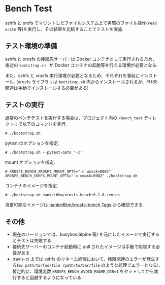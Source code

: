 # Bench Test

sshfs と xrofs でマウントしたファイルシステム上で実際のファイル操作(`read`
`write` 等)を実行し、その結果を比較することでテストを実施.


## テスト環境の準備

sshfs と xrosfs の接続先サーバーは Docker コンテナとして実行されるため、
後述の `bootstrap.sh ` が Docker コンテナの起動等を行える環境が必要となる.

また、sshfs と xrosfs 実行環境が必要となるため、それぞれを事前にインストール.
(xrosfs ライブラリは `bootstrap.sh` 内からインストールされるが、FUSE 関連は手動でインストールする必要がある)


## テストの実行

通常のベンチテストを実行する場合は、プロジェクト内の `/bench_test` ディレクトリで以下のコマンドを実行.

```
# ./bootstrap.sh
```

pytest のオプションを指定.

```
# ./bootstrap.sh --pytest-opts '-x'
```

mount オプションを指定.
```
# XROSFS_BENCH_XROSFS_MOUNT_OPTS="-o umask=0002" XROSFS_BENCH_SSHFS_MOUNT_OPTS="-o umask=0002" ./bootstrap.sh
```

コンテナのイメージを指定.

```
# ./bootstrap.sh hankei6km/xrosfs-bench:0.1.0-centos
```

指定可能なイメージは
[hankei6km/xrosfs-bench Tags](https://hub.docker.com/r/hankei6km/xrosfs-bench/tags/)
から確認できる.


## その他

* 現在のバージョンでは、busybox(alpine 等) を元にしたイメージで実行するとテストは失敗する.
* 接続先サーバーのコンテナ起動用に pull されたイメージは手動で削除する必要がある.
* travis-ci 上では sshfs のリネーム処理において、権限関連のエラーが発生する(`mv path/to/foo/file /path/to/bar/file` のような処理でエラーとなる).
暫定的に、環境変数 `XROSFS_BENCH_AVOID_RNAME_DIR=1` をセットしてから実行すると回避するようになっている.
